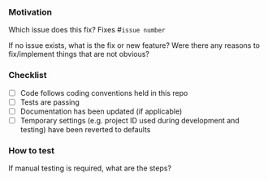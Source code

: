 ### Motivation

Which issue does this fix? Fixes #`issue number`

If no issue exists, what is the fix or new feature? Were there any reasons to fix/implement things that are not obvious?

### Checklist

- [ ] Code follows coding conventions held in this repo
- [ ] Tests are passing
- [ ] Documentation has been updated (if applicable)
- [ ] Temporary settings (e.g. project ID used during development and testing) have been reverted to defaults

### How to test

If manual testing is required, what are the steps?
